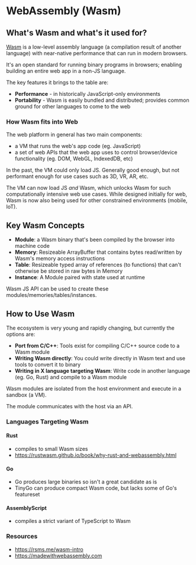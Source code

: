 # WebAssembly (Wasm)

## What's Wasm and what's it used for?

[Wasm](https://webassembly.org/)  is a low-level assembly language (a compilation result of another language) with near-native performance that can run in modern browsers.

It's an open standard for running binary programs in browsers; enabling building an entire web app in a non-JS language.

The key features it brings to the table are:

- **Performance** - in historically JavaScript-only environments
- **Portability** - Wasm is easily bundled and distributed; provides common ground for other languages to come to the web

### How Wasm fits into Web

The web platform in general has two main components:
- a VM that runs the web's app code (eg. JavaScript)
- a set of web APIs that the web app uses to control browser/device functionality (eg. DOM, WebGL, IndexedDB, etc)

In the past, the VM could only load JS. Generally good enough, but not performant enough for use cases such as 3D, VR, AR, etc.

The VM can now load JS _and_ Wasm, which unlocks Wasm for such computationally intensive web use cases. While designed initially for web, Wasm is now also being used for other constrained environments (mobile, IoT).

## Key Wasm Concepts

- **Module**: a Wasm binary that's been compiled by the browser into machine code
- **Memory**: Resizeable ArrayBuffer that contains bytes read/written by Wasm's memory access instructions
- **Table**: Resizeable typed array of references (to functions) that can't otherwise be stored in raw bytes in Memory
- **Instance**: A Module paired with state used at runtime

Wasm JS API can be used to create these modules/memories/tables/instances.

## How to Use Wasm

The ecosystem is very young and rapidly changing, but currently the options are:

- **Port from C/C++**: Tools exist for compiling C/C++ source code to a Wasm module
- **Writing Wasm directly**: You could write directly in Wasm text and use tools to convert it to binary
- **Writing in X language targeting Wasm**: Write code in another language (eg. Go, Rust) and compile to a Wasm module

Wasm modules are isolated from the host environment and execute in a sandbox (a VM).

The module communicates with the host via an API.

### Languages Targeting Wasm

#### Rust
- compiles to small Wasm sizes
- https://rustwasm.github.io/book/why-rust-and-webassembly.html

#### Go
- Go produces large binaries so isn't a great candidate as is
- TinyGo can produce compact Wasm code, but lacks some of Go's featureset

#### AssemblyScript
- compiles a strict variant of TypeScript to Wasm

### Resources

- https://rsms.me/wasm-intro
- https://madewithwebassembly.com
